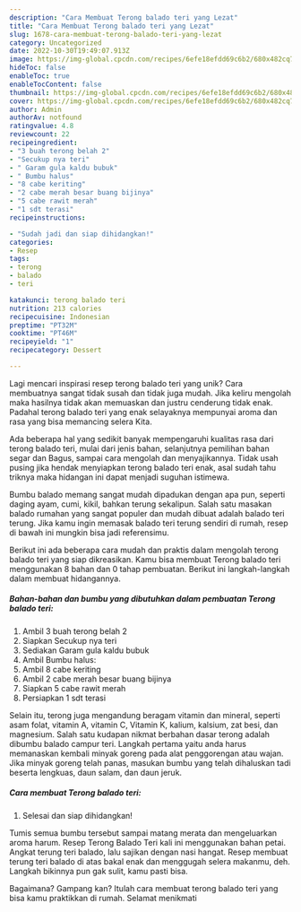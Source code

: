 ```yaml
---
description: "Cara Membuat Terong balado teri yang Lezat"
title: "Cara Membuat Terong balado teri yang Lezat"
slug: 1678-cara-membuat-terong-balado-teri-yang-lezat
category: Uncategorized
date: 2022-10-30T19:49:07.913Z
image: https://img-global.cpcdn.com/recipes/6efe18efdd69c6b2/680x482cq70/terong-balado-teri-foto-resep-utama.jpg
hideToc: false
enableToc: true
enableTocContent: false
thumbnail: https://img-global.cpcdn.com/recipes/6efe18efdd69c6b2/680x482cq70/terong-balado-teri-foto-resep-utama.jpg
cover: https://img-global.cpcdn.com/recipes/6efe18efdd69c6b2/680x482cq70/terong-balado-teri-foto-resep-utama.jpg
author: Admin
authorAv: notfound
ratingvalue: 4.8
reviewcount: 22
recipeingredient:
- "3 buah terong belah 2"
- "Secukup nya teri"
- " Garam gula kaldu bubuk"
- " Bumbu halus"
- "8 cabe keriting"
- "2 cabe merah besar buang bijinya"
- "5 cabe rawit merah"
- "1 sdt terasi"
recipeinstructions:

- "Sudah jadi dan siap dihidangkan!"
categories:
- Resep
tags:
- terong
- balado
- teri

katakunci: terong balado teri 
nutrition: 213 calories
recipecuisine: Indonesian
preptime: "PT32M"
cooktime: "PT46M"
recipeyield: "1"
recipecategory: Dessert

---
```





Lagi mencari inspirasi resep terong balado teri yang unik? Cara membuatnya sangat tidak susah dan tidak juga mudah. Jika keliru mengolah maka hasilnya tidak akan memuaskan dan justru cenderung tidak enak. Padahal terong balado teri yang enak selayaknya mempunyai aroma dan rasa yang bisa memancing selera Kita.





Ada beberapa hal yang sedikit banyak mempengaruhi kualitas rasa dari terong balado teri, mulai dari jenis bahan, selanjutnya pemilihan bahan segar dan Bagus, sampai cara mengolah dan menyajikannya. Tidak usah pusing jika hendak menyiapkan terong balado teri enak,      asal sudah tahu triknya maka hidangan ini dapat menjadi suguhan istimewa.














Bumbu balado memang sangat mudah dipadukan dengan apa pun, seperti daging ayam, cumi, kikil, bahkan terung sekalipun. Salah satu masakan balado rumahan yang sangat populer dan mudah dibuat adalah balado teri terung. Jika kamu ingin memasak balado teri terung sendiri di rumah, resep di bawah ini mungkin bisa jadi referensimu.






Berikut ini ada beberapa cara mudah dan praktis dalam mengolah terong balado teri yang siap dikreasikan. Kamu bisa membuat Terong balado teri menggunakan 8 bahan dan 0 tahap pembuatan. Berikut ini langkah-langkah dalam membuat hidangannya.

<!--inarticleads1-->

##### Bahan-bahan dan bumbu yang dibutuhkan dalam pembuatan Terong balado teri:

1. Ambil 3 buah terong belah 2
1. Siapkan Secukup nya teri
1. Sediakan  Garam gula kaldu bubuk
1. Ambil  Bumbu halus:
1. Ambil 8 cabe keriting
1. Ambil 2 cabe merah besar buang bijinya
1. Siapkan 5 cabe rawit merah
1. Persiapkan 1 sdt terasi


Selain itu, terong juga mengandung beragam vitamin dan mineral, seperti asam folat, vitamin A, vitamin C, Vitamin K, kalium, kalsium, zat besi, dan magnesium. Salah satu kudapan nikmat berbahan dasar terong adalah dibumbu balado campur teri. Langkah pertama yaitu anda harus memanaskan kembali minyak goreng pada alat penggorengan atau wajan. Jika minyak goreng telah panas, masukan bumbu yang telah dihaluskan tadi beserta lengkuas, daun salam, dan daun jeruk. 

<!--inarticleads2-->

##### Cara membuat Terong balado teri:


1. Selesai dan siap dihidangkan!

Tumis semua bumbu tersebut sampai matang merata dan mengeluarkan aroma harum. Resep Terong Balado Teri kali ini menggunakan bahan petai. Angkat terung teri balado, lalu sajikan dengan nasi hangat. Resep membuat terung teri balado di atas bakal enak dan menggugah selera makanmu, deh. Langkah bikinnya pun gak sulit, kamu pasti bisa. 

Bagaimana? Gampang kan? Itulah cara membuat terong balado teri yang bisa kamu praktikkan di rumah. Selamat menikmati
